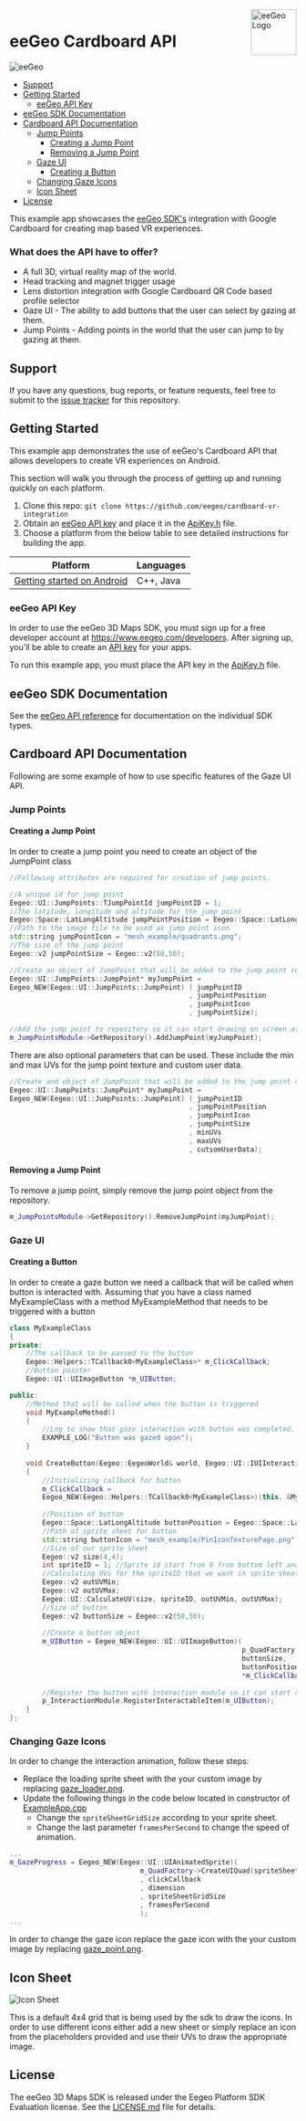 <a href="http://www.eegeo.com/">
    <img src="http://cdn2.eegeo.com/wp-content/uploads/2016/03/eegeo_logo_quite_big.png" alt="eeGeo Logo" title="eegeo" align="right" height="80px" />
</a>

# eeGeo Cardboard API

![eeGeo](http://cdn2.eegeo.com/wp-content/uploads/2016/03/readme-banner.jpg)

* [Support](#support)
* [Getting Started](#getting-started)
    * [eeGeo API Key](#eegeo-api-key)
* [eeGeo SDK Documentation](#eegeo-sdk-documentation)
* [Cardboard API Documentation](#cardboard-api-documentation)
    * [Jump Points](#jump-points)
        * [Creating a Jump Point](#creating-a-jump-point)  
        * [Removing a Jump Point](#removing-a-jump-point)
    * [Gaze UI](#gaze-ui)
        * [Creating a Button](#creating-a-button)
    * [Changing Gaze Icons](#changing-gaze-icons)
    * [Icon Sheet](#icon-sheet)
* [License](#license)

This example app showcases the [eeGeo SDK's](http://www.eegeo.com/) integration with Google Cardboard for creating map based VR experiences.

### What does the API have to offer?

* A full 3D, virtual reality map of the world.
* Head tracking and magnet trigger usage
* Lens distortion integration with Google Cardboard QR Code based profile selector
* Gaze UI - The ability to add buttons that the user can select by gazing at them.
* Jump Points - Adding points in the world that the user can jump to by gazing at them.

## Support

If you have any questions, bug reports, or feature requests, feel free to submit to the [issue tracker](https://github.com/eegeo/cardboard-vr-integration/issues) for this repository.

## Getting Started

This example app demonstrates the use of eeGeo's Cardboard API that allows developers to create VR experiences on Android.

This section will walk you through the process of getting up and running quickly on each platform.

1.  Clone this repo: `git clone https://github.com/eegeo/cardboard-vr-integration`
2.  Obtain an [eeGeo API key](https://www.eegeo.com/developers/apikeys) and place it in the [ApiKey.h](https://github.com/eegeo/cardboard-vr-integration/blob/master/src/ApiKey.h#L11) file.
3.  Choose a platform from the below table to see detailed instructions for building the app.

Platform                                        | Languages         
------------------------------------------------|-------------------
[Getting started on Android](/android#readme)   | C++, Java         

### eeGeo API Key 

In order to use the eeGeo 3D Maps SDK, you must sign up for a free developer account at https://www.eegeo.com/developers. After signing up, you'll be able to create an [API key](https://www.eegeo.com/developers/apikeys) for your apps. 

To run this example app, you must place the API key in the [ApiKey.h](https://github.com/eegeo/cardboard-vr-integration/blob/master/src/ApiKey.h#L11) file.

## eeGeo SDK Documentation

See the [eeGeo API reference](http://cdn1.eegeo.com/docs/mobile-sdk/namespaces.html) for documentation on the individual SDK types.

## Cardboard API Documentation

Following are some example of how to use specific features of the Gaze UI API.

### Jump Points

#### Creating a Jump Point

In order to create a jump point you need to create an object of the JumpPoint class

```c++
//Following attributes are required for creation of jump points.

//A unique id for jump point
Eegeo::UI::JumpPoints::TJumpPointId jumpPointID = 1;
//The latitude, longitude and altitude for the jump point
Eegeo::Space::LatLongAltitude jumpPointPosition = Eegeo::Space::LatLongAltitude::FromDegrees(56.459935, -2.974200, 250);
//Path to the image file to be used as jump point icon
std::string jumpPointIcon = "mesh_example/quadrants.png";
//The size of the jump point
Eegeo::v2 jumpPointSize = Eegeo::v2(50,50);

//Create an object of JumpPoint that will be added to the jump point repository
Eegeo::UI::JumpPoints::JumpPoint* myJumpPoint = 
Eegeo_NEW(Eegeo::UI::JumpPoints::JumpPoint) ( jumpPointID
                                            , jumpPointPosition
                                            , jumpPointIcon
                                            , jumpPointSize);

//Add the jump point to repository so it can start drawing on screen at the specified location
m_JumpPointsModule->GetRepository().AddJumpPoint(myJumpPoint);
```

There are also optional parameters that can be used. These include the min and max UVs for the jump point texture and custom user data.

```c++
//Create and object of JumpPoint that will be added to the jump point repository
Eegeo::UI::JumpPoints::JumpPoint* myJumpPoint = 
Eegeo_NEW(Eegeo::UI::JumpPoints::JumpPoint) ( jumpPointID
                                            , jumpPointPosition
                                            , jumpPointIcon
                                            , jumpPointSize
                                            , minUVs
                                            , maxUVs
                                            , cutsomUserData);
```

#### Removing a Jump Point

To remove a jump point, simply remove the jump point object from the repository.

```c++
m_JumpPointsModule->GetRepository().RemoveJumpPoint(myJumpPoint);
```

### Gaze UI

#### Creating a Button

In order to create a gaze button we need a callback that will be called when button is interacted with. Assuming that you have a class named MyExampleClass with a method MyExampleMethod that needs to be triggered with a button

```c++
class MyExampleClass
{
private:
    //The callback to be passed to the button
    Eegeo::Helpers::TCallback0<MyExampleClass>* m_ClickCallback;
    //Button pointer
    Eegeo::UI::UIImageButton *m_UIButton;

public:
    //Method that will be called when the button is triggered
    void MyExampleMethod()
    {
        //Log to show that gaze interaction with button was completed.
        EXAMPLE_LOG("Button was gazed upon");
    }
    
    void CreateButton(Eegeo::EegeoWorld& world, Eegeo::UI::IUIInteractionObservable& p_InteractionModule, Eegeo::UI::IUIQuadFactory& p_QuadFactory)
    {
        //Initializing callback for button
        m_ClickCallback =
        Eegeo_NEW(Eegeo::Helpers::TCallback0<MyExampleClass>)(this, &MyExampleClass::MyExampleMethod);
        
        //Position of button
        Eegeo::Space::LatLongAltitude buttonPosition = Eegeo::Space::LatLongAltitude::FromDegrees(56.459935, -2.974200, 250);
        //Path of sprite sheet for button
        std::string buttonIcon = "mesh_example/PinIconTexturePage.png";
        //Size of our sprite sheet
        Eegeo::v2 size(4,4);
        int spriteID = 1; //Sprite id start from 0 from bottom left and end at top right
        //Calculating UVs for the spriteID that we want in sprite sheet
        Eegeo::v2 outUVMin;
        Eegeo::v2 outUVMax;
        Eegeo::UI::CalculateUV(size, spriteID, outUVMin, outUVMax);
        //Size of button
        Eegeo::v2 buttonSize = Eegeo::v2(50,50);
        
        //Create a button object
        m_UIButton = Eegeo_NEW(Eegeo::UI::UIImageButton)(
                                                         p_QuadFactory.CreateUIQuad(buttonIcon, buttonSize, outUVMin, outUVMax),
                                                         buttonSize,
                                                         buttonPosition.ToECEF(),
                                                         *m_ClickCallback);
        
        //Register the button with interaction module so it can start receiving gaze events
        p_InteractionModule.RegisterInteractableItem(m_UIButton);
    }
};
```
### Changing Gaze Icons

In order to change the interaction animation, follow these steps:
* Replace the loading sprite sheet with the your custom image by replacing [gaze_loader.png](https://github.com/eegeo/cardboard-vr-integration/blob/master/android/assets/mesh_example/gaze_loader.png).
* Update the following things in the code below located in constructor of [ExampleApp.cpp](https://github.com/eegeo/cardboard-vr-integration/blob/master/src/ExampleApp.cpp)
    * Change the `spriteSheetGridSize` according to your sprite sheet.
    * Change the last parameter `framesPerSecond` to change the speed of animation.

```c++
...
m_GazeProgress = Eegeo_NEW(Eegeo::UI::UIAnimatedSprite)(
                                m_QuadFactory->CreateUIQuad(spriteSheetPath, dimension)
                                , clickCallback
                                , dimension
                                , spriteSheetGridSize
                                , framesPerSecond
                                );
...    
```

In order to change the gaze icon replace the gaze icon with the your custom image by replacing [gaze_point.png](https://github.com/eegeo/cardboard-vr-integration/blob/master/android/assets/mesh_example/gaze_point.png).

## Icon Sheet

![Icon Sheet](https://github.com/eegeo/cardboard-vr-integration/blob/master/android/assets/mesh_example/PinIconTexturePage.png)

This is a default 4x4 grid that is being used by the sdk to draw the icons. In order to use different icons either add a new sheet or simply replace an icon from the placeholders provided and use their UVs to draw the appropriate image.

## License

The eeGeo 3D Maps SDK is released under the Eegeo Platform SDK Evaluation license. See the [LICENSE.md](https://github.com/eegeo/cardboard-vr-integration/blob/master/LICENSE.md) file for details.
